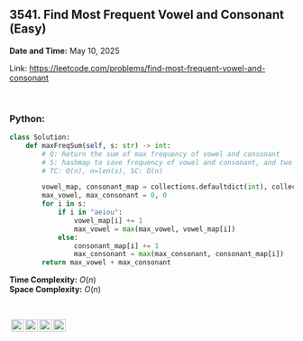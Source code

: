 ## 3541. Find Most Frequent Vowel and Consonant (Easy)
**Date and Time:** May 10, 2025

Link: https://leetcode.com/problems/find-most-frequent-vowel-and-consonant

<br>

### Python:
```python
class Solution:
    def maxFreqSum(self, s: str) -> int:
        # Q: Return the sum of max frequency of vowel and consonant
        # S: hashmap to save frequency of vowel and consonant, and two variables for max frequency
        # TC: O(n), n=len(s), SC: O(n)

        vowel_map, consonant_map = collections.defaultdict(int), collections.defaultdict(int)
        max_vowel, max_consonant = 0, 0
        for i in s:
            if i in "aeiou":
                vowel_map[i] += 1
                max_vowel = max(max_vowel, vowel_map[i])
            else:
                consonant_map[i] += 1
                max_consonant = max(max_consonant, consonant_map[i])
        return max_vowel + max_consonant
```
**Time Complexity:** $O(n)$ <br>
**Space Complexity:** $O(n)$

<br>

<img style="height:22px!important;margin-left:3px;vertical-align:text-bottom;" src="https://mirrors.creativecommons.org/presskit/icons/cc.svg?ref=chooser-v1" alt="CC BY-NC-SA" title="CC BY-NC-SA"><img style="height:22px!important;margin-left:3px;vertical-align:text-bottom;" src="https://mirrors.creativecommons.org/presskit/icons/by.svg?ref=chooser-v1" alt="BY: credit must be given to the creator" title="BY: credit must be given to the creator"><img style="height:22px!important;margin-left:3px;vertical-align:text-bottom;" src="https://mirrors.creativecommons.org/presskit/icons/nc.svg?ref=chooser-v1" alt="NC: Only noncommercial uses of the work are permitted" title="NC: Only noncommercial uses of the work are permitted"><img style="height:22px!important;margin-left:3px;vertical-align:text-bottom;" src="https://mirrors.creativecommons.org/presskit/icons/sa.svg?ref=chooser-v1" alt="SA: Adaptations must be shared under the same terms" title="SA: Adaptations must be shared under the same terms">